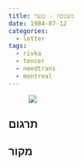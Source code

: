 ```yaml
---
title: מעטפה - טנצר
date: 1984-07-12
categories:
  - letter
tags:
  - rivka
  - tencer
  - needtrans
  - montreal
---
```


<figure class="half">
    <a  href="/pupko-papers/assets/images/1984-07-12-tencer-1.jpg">
    <img src="/pupko-papers/assets/images/1984-07-12-tencer-1.jpg"></a>
</figure>

## תרגום

## מקור
